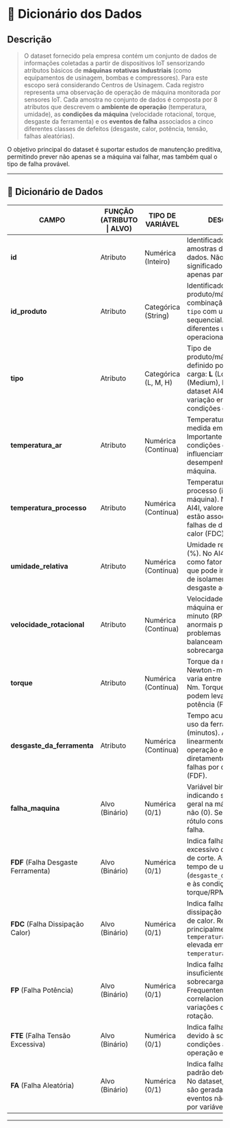 # 📘 Dicionário dos Dados  

## Descrição  

>O dataset fornecido pela empresa contém um conjunto de dados de informações coletadas a partir de dispositivos IoT sensorizando atributos
básicos de  **máquinas rotativas industriais** (como equipamentos de usinagem, bombas e compressores). Para este escopo será considerando Centros de Usinagem.
Cada registro representa uma observação de operação de máquina monitorada por sensores IoT. 
Cada amostra no conjunto de dados é composta por 8 atributos que descrevem o **ambiente de operação** (temperatura, umidade), as **condições da máquina** (velocidade rotacional, torque, desgaste da ferramenta) e os **eventos de falha** associados a cinco diferentes classes de defeitos (desgaste, calor, potência, tensão, falhas aleatórias).

O objetivo principal do dataset é suportar estudos de manutenção preditiva, permitindo prever não apenas se a máquina vai falhar, mas também qual o tipo de falha provável.  

---

## 📑 Dicionário de Dados  

| CAMPO                   | FUNÇÃO (ATRIBUTO \| ALVO) | TIPO DE VARIÁVEL | DESCRIÇÃO |
|--------------------------|---------------------------|------------------|-----------|
| **id**                  | Atributo                 | Numérica (Inteiro) | Identificador único das amostras do banco de dados. Não possui significado físico, usado apenas para indexação. |
| **id_produto**           | Atributo                 | Categórica (String) | Identificador do produto/máquina, combinação da variável `tipo` com um número sequencial. Representa diferentes unidades operacionais. |
| **tipo**                 | Atributo                 | Categórica (L, M, H) | Tipo de produto/máquina, definido por categoria de carga: **L** (Low), **M** (Medium), **H** (High). No dataset AI4I, isso simula variação entre diferentes condições de produção. |
| **temperatura_ar**       | Atributo                 | Numérica (Contínua) | Temperatura ambiente medida em Kelvin. Importante para avaliar condições externas que influenciam o desempenho térmico da máquina. |
| **temperatura_processo** | Atributo                 | Numérica (Contínua) | Temperatura do processo (interno à máquina). No dataset AI4I, valores mais altos estão associados a falhas de dissipação de calor (FDC). |
| **umidade_relativa**     | Atributo                 | Numérica (Contínua) | Umidade relativa do ar (%). No AI4I, usada como fator ambiental que pode impactar falhas de isolamento elétrico e desgaste acelerado. |
| **velocidade_rotacional**| Atributo                 | Numérica (Contínua) | Velocidade rotacional da máquina em rotações por minuto (RPM). Valores anormais podem indicar problemas de balanceamento ou sobrecarga. |
| **torque**               | Atributo                 | Numérica (Contínua) | Torque da máquina em Newton-metro. No AI4I, varia entre ~3.0 a 76.0 Nm. Torques elevados podem levar a falhas de potência (FP). |
| **desgaste_da_ferramenta** | Atributo               | Numérica (Contínua) | Tempo acumulado de uso da ferramenta (minutos). Aumenta linearmente com a operação e está diretamente associado a falhas por desgaste (FDF). |
| **falha_maquina**        | Alvo (Binário)           | Numérica (0/1) | Variável binária indicando se houve falha geral na máquina (1) ou não (0). Serve como rótulo consolidado de falha. |
| **FDF** (Falha Desgaste Ferramenta) | Alvo (Binário) | Numérica (0/1) | Indica falha por desgaste excessivo da ferramenta de corte. Associada ao tempo de uso (`desgaste_da_ferramenta`) e às condições de torque/RPM. |
| **FDC** (Falha Dissipação Calor) | Alvo (Binário)   | Numérica (0/1) | Indica falha térmica por dissipação inadequada de calor. Relacionada principalmente a `temperatura_processo` elevada em relação à `temperatura_ar`. |
| **FP** (Falha Potência) | Alvo (Binário)           | Numérica (0/1) | Indica falha por potência insuficiente ou sobrecarga da máquina. Frequentemente correlacionada com variações de torque e rotação. |
| **FTE** (Falha Tensão Excessiva) | Alvo (Binário)   | Numérica (0/1) | Indica falha elétrica devido à sobretensão ou condições anômalas de operação elétrica. |
| **FA** (Falha Aleatória) | Alvo (Binário)           | Numérica (0/1) | Indica falha aleatória sem padrão determinístico. No dataset, essas falhas são geradas para simular eventos não explicados por variáveis medidas. |

---
